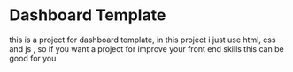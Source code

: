 # Dashboard Template
this is a project for dashboard template, in this project i just use html, css and js , so if you want a project for improve your front end skills this can be good for you 
